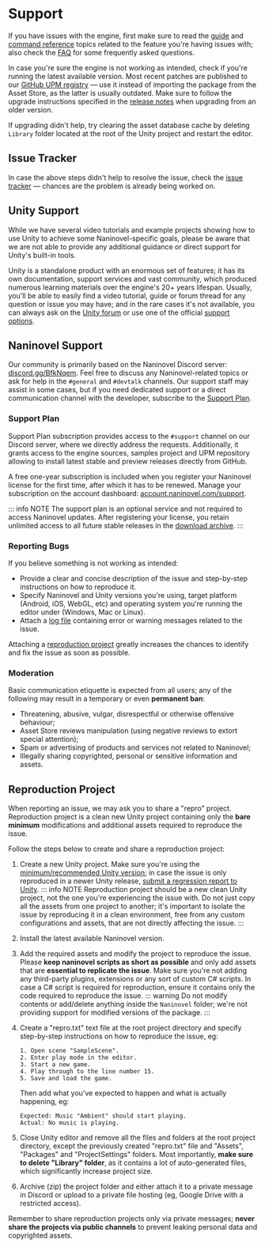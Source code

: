 # Support

If you have issues with the engine, first make sure to read the [guide](/guide/) and [command reference](/api/) topics related to the feature you're having issues with; also check the [FAQ](/faq/) for some frequently asked questions.

In case you're sure the engine is not working as intended, check if you're running the latest available version. Most recent patches are published to our [GitHub UPM registry](/guide/getting-started#install-from-github) — use it instead of importing the package from the Asset Store, as the latter is usually outdated. Make sure to follow the upgrade instructions specified in the [release notes](/releases/) when upgrading from an older version.

If upgrading didn't help, try clearing the asset database cache by deleting `Library` folder located at the root of the Unity project and restart the editor.

## Issue Tracker

In case the above steps didn't help to resolve the issue, check the [issue tracker](https://github.com/naninovel/docs/issues?q=is%3Aissue+label%3Abug) — chances are the problem is already being worked on.

## Unity Support

While we have several video tutorials and example projects showing how to use Unity to achieve some Naninovel-specific goals, please be aware that we are not able to provide any additional guidance or direct support for Unity's built-in tools.

Unity is a standalone product with an enormous set of features; it has its own documentation, support services and vast community, which produced numerous learning materials over the engine's 20+ years lifespan. Usually, you'll be able to easily find a video tutorial, guide or forum thread for any question or issue you may have; and in the rare cases it's not available, you can always ask on the [Unity forum](https://discussions.unity.com) or use one of the official [support options](https://unity.com/support-services).

## Naninovel Support

Our community is primarily based on the Naninovel Discord server: [discord.gg/BfkNqem](https://discord.gg/BfkNqem). Feel free to discuss any Naninovel-related topics or ask for help in the `#general` and `#devtalk` channels. Our support staff may assist in some cases, but if you need dedicated support or a direct communication channel with the developer, subscribe to the [Support Plan](/support/#support-plan).

### Support Plan

Support Plan subscription provides access to the `#support` channel on our Discord server, where we directly address the requests. Additionally, it grants access to the engine sources, samples project and UPM repository allowing to install latest stable and preview releases directly from GitHub.

A free one-year subscription is included when you register your Naninovel license for the first time, after which it has to be renewed. Manage your subscription on the account dashboard: [account.naninovel.com/support](https://account.naninovel.com/support).

::: info NOTE
The support plan is an optional service and not required to access Naninovel updates. After registering your license, you retain unlimited access to all future stable releases in the [download archive](https://account.naninovel.com/download).
:::

### Reporting Bugs

If you believe something is not working as intended:

- Provide a clear and concise description of the issue and step-by-step instructions on how to reproduce it.
- Specify Naninovel and Unity versions you're using, target platform (Android, iOS, WebGL, etc) and operating system you're running the editor under (Windows, Mac or Linux).
- Attach a [log file](https://docs.unity3d.com/Manual/LogFiles.html) containing error or warning messages related to the issue.

Attaching a [reproduction project](/support/#reproduction-project) greatly increases the chances to identify and fix the issue as soon as possible.

### Moderation

Basic communication etiquette is expected from all users; any of the following may result in a temporary or even **permanent ban**:

- Threatening, abusive, vulgar, disrespectful or otherwise offensive behaviour;
- Asset Store reviews manipulation (using negative reviews to extort special attention);
- Spam or advertising of products and services not related to Naninovel;
- Illegally sharing copyrighted, personal or sensitive information and assets.

## Reproduction Project

When reporting an issue, we may ask you to share a "repro" project. Reproduction project is a clean new Unity project containing only the **bare minimum** modifications and additional assets required to reproduce the issue.

Follow the steps below to create and share a reproduction project:

1. Create a new Unity project. Make sure you're using the [minimum/recommended Unity version](/guide/compatibility#unity-version); in case the issue is only reproduced in a newer Unity release, [submit a regression report to Unity](https://unity3d.com/unity/qa/bug-reporting).
   ::: info NOTE
   Reproduction project should be a new clean Unity project, not the one you're experiencing the issue with. Do not just copy all the assets from one project to another; it's important to isolate the issue by reproducing it in a clean environment, free from any custom configurations and assets, that are not directly affecting the issue.
   :::
2. Install the latest available Naninovel version.
3. Add the required assets and modify the project to reproduce the issue. Please **keep naninovel scripts as short as possible** and only add assets that are **essential to replicate the issue**. Make sure you're not adding any third-party plugins, extensions or any sort of custom C# scripts. In case a C# script is required for reproduction, ensure it contains only the code required to reproduce the issue.
   ::: warning
   Do not modify contents or add/delete anything inside the `Naninovel` folder; we're not providing support for modified versions of the package.
   :::
4. Create a "repro.txt" text file at the root project directory and specify step-by-step instructions on how to reproduce the issue, eg:

    ```
    1. Open scene "SampleScene".
    2. Enter play mode in the editor.
    3. Start a new game.
    4. Play through to the line number 15.
    5. Save and load the game.
    ```

   Then add what you've expected to happen and what is actually happening, eg:

    ```
    Expected: Music "Ambient" should start playing.
    Actual: No music is playing.
    ```

5. Close Unity editor and remove all the files and folders at the root project directory, except the previously created "repro.txt" file and "Assets", "Packages" and "ProjectSettings" folders. Most importantly, **make sure to delete "Library" folder**, as it contains a lot of auto-generated files, which significantly increase project size.
6. Archive (zip) the project folder and either attach it to a private message in Discord or upload to a private file hosting (eg, Google Drive with a restricted access).

Remember to share reproduction projects only via private messages; **never share the projects via public channels** to prevent leaking personal data and copyrighted assets.
